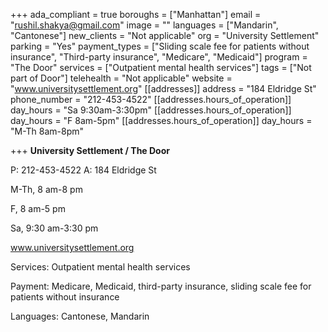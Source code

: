 +++
ada_compliant = true
boroughs = ["Manhattan"]
email = "rushil.shakya@gmail.com"
image = ""
languages = ["Mandarin", "Cantonese"]
new_clients = "Not applicable"
org = "University Settlement"
parking = "Yes"
payment_types = ["Sliding scale fee for patients without insurance", "Third-party insurance", "Medicare", "Medicaid"]
program = "The Door"
services = ["Outpatient mental health services"]
tags = ["Not part of Door"]
telehealth = "Not applicable"
website = "www.universitysettlement.org"
[[addresses]]
address = "184 Eldridge St"
phone_number = "212-453-4522"
[[addresses.hours_of_operation]]
day_hours = "Sa 9:30am-3:30pm"
[[addresses.hours_of_operation]]
day_hours = "F 8am-5pm"
[[addresses.hours_of_operation]]
day_hours = "M-Th 8am-8pm"

+++
**University Settlement / The Door**

P: 212-453-4522 A: 184 Eldridge St

M-Th, 8 am-8 pm

F, 8 am-5 pm

Sa, 9:30 am-3:30 pm

www.universitysettlement.org

Services: Outpatient mental health services

Payment: Medicare, Medicaid, third-party insurance, sliding scale fee for patients without insurance

Languages: Cantonese, Mandarin